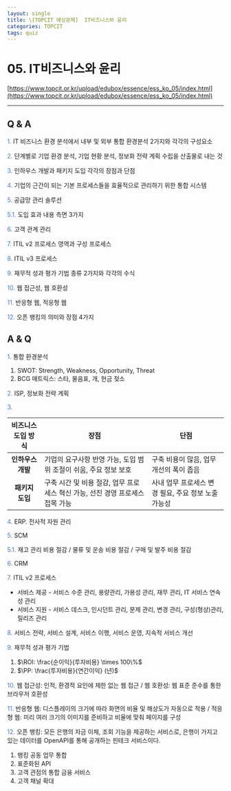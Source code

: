 ```yaml
---
layout: single
title: \[TOPCIT 예상문제]  IT비즈니스와 윤리
categories: TOPCIT
tags: quiz
---
```


# 05. IT비즈니스와 윤리

[https://www.topcit.or.kr/upload/edubox/essence/ess_ko_05/index.html](https://www.topcit.or.kr/upload/edubox/essence/ess_ko_05/index.html)

---
## Q & A

<span style="color:#4a7ab9"> 1.</span> IT 비즈니스 환경 분석에서 내부 및 외부 통합 환경분석 2가지와 각각의 구성요소

<span style="color:#4a7ab9"> 2.</span> 단계별로 기업 환경 분석, 기업 현황 분석, 정보화 전략 계획 수립을 산출물로 내는 것    

<span style="color:#4a7ab9"> 3.</span> 인하우스 개발과 패키지 도입 각각의 장점과 단점

<span style="color:#4a7ab9"> 4.</span> 기업의 근간이 되는 기본 프로세스들을 효율적으로 관리하기 위한 통합 시스템      

<span style="color:#4a7ab9"> 5.</span> 공급망 관리 솔루션      

<span style="color:#4a7ab9"> 5.1.</span> 도입 효과 내용 측면 3가지 

<span style="color:#4a7ab9"> 6.</span> 고객 관계 관리    

<span style="color:#4a7ab9"> 7.</span> ITIL v2 프로세스 영역과 구성 프로세스  

<span style="color:#4a7ab9"> 8.</span> ITIL v3 프로세스    

<span style="color:#4a7ab9"> 9.</span> 재무적 성과 평가 기법 종류 2가지와 각각의 수식   

<span style="color:#4a7ab9"> 10.</span> 웹 접근성, 웹 호환성   

<span style="color:#4a7ab9"> 11.</span> 반응형 웹, 적응형 웹   

<span style="color:#4a7ab9"> 12.</span> 오픈 뱅킹의 의미와 장점 4가지   

## A & Q

<span style="color:#4a7ab9"> 1.</span> 통합 환경분석  
1) SWOT: Strength, Weakness, Opportunity, Threat  
2) BCG 매트릭스: 스타, 물음표, 개, 현금 젖소  

<span style="color:#4a7ab9"> 2.</span> ISP, 정보화 전략 계획    

<span style="color:#4a7ab9"> 3.</span> 


| 비즈니스 도입 방식 | 장점       | 단점       | 
|:----------------:|----------------|----------------|
| **인하우스 개발**   | 기업의 요구사항 반영 가능, 도입 범위 조절이 쉬움, 주요 정보 보호   | 구축 비용이 많음, 업무 개선의 폭이 좁음   |
| **패키지 도입**   | 구축 시간 및 비용 절감, 업무 프로세스 혁신 가능, 선진 경영 프로세스 접목 가능   | 사내 업무 프로세스 변경 필요, 주요 정보 노출 가능성   |

<span style="color:#4a7ab9"> 4.</span> ERP. 전사적 자원 관리      

<span style="color:#4a7ab9"> 5.</span> SCM      

<span style="color:#4a7ab9"> 5.1.</span> 재고 관리 비용 절감 / 물류 및 운송 비용 절감 / 구매 및 발주 비용 절감   

<span style="color:#4a7ab9"> 6.</span> CRM    

<span style="color:#4a7ab9"> 7.</span> ITIL v2 프로세스  
- 서비스 제공 - 서비스 수준 관리, 용량관리, 가용성 관리, 재무 관리, IT 서비스 연속성 관리    
- 서비스 지원 - 서비스 데스크, 인시던트 관리, 문제 관리, 변경 관리, 구성(형상)관리, 릴리즈 관리    

<span style="color:#4a7ab9"> 8.</span> 서비스 전략, 서비스 설계, 서비스 이행, 서비스 운영, 지속적 서비스 개선    

<span style="color:#4a7ab9"> 9.</span> 재무적 성과 평가 기법  
1) $\ROI:   \frac{순이익}{투자비용} \times 100\%$  
2) $\PP:   \frac{투자비용}{연간이익} (년)$

<span style="color:#4a7ab9"> 10.</span> 웹 접근성: 인적, 환경적 요인에 제한 없는 웹 접근 / 웹 호환성: 웹 표준 준수를 통한 브라우저 호환성   

<span style="color:#4a7ab9"> 11.</span> 반응형 웹: 디스플레이의 크기에 따라 화면의 비율 및 해상도가 자동으로 적용 / 적응형 웹: 미리 여러 크기의 이미지를 준비하고 비율에 맞춰 페이지를 구성     

<span style="color:#4a7ab9"> 12.</span> 오픈 뱅킹: 모든 은행의 자금 이체, 조회 기능을 제공하는 서비스로, 은행이 가지고 있는 데이터를 OpenAPI를 통해 공개하는 핀테크 서비스이다.  
1) 뱅킹 공동 업무 통합  
2) 표준화된 API  
3) 고객 관점의 통합 금융 서비스  
4) 고객 채널 확대  
  
